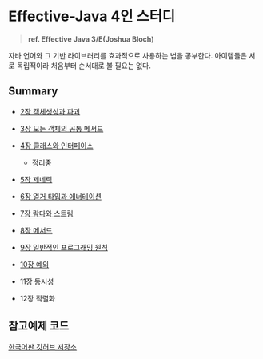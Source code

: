 # Effective-Java 4인 스터디

> **ref. Effective Java 3/E(Joshua Bloch)**

자바 언어와 그 기반 라이브러리를 효과적으로 사용하는 법을 공부한다. 아이템들은 서로 독립적이라 처음부터 순서대로 볼 필요는 없다.

## Summary

- [2장 객체생성과 파괴](/Summary/2장_객체생성과_파괴.md)

- [3장 모든 객체의 공통 메서드](/Summary/3장_모든_객체의_공통_메서드.md)
- [4장 클래스와 인터페이스](/Summary/4장_클래스와_인터페이스.md)
    - 정리중
- [5장 제네릭](/Summary/5장_제네릭.md)

- [6장 열거 타입과 애너테이션](/Summary/6장_열거_타입과_애너테이션.md)

- [7장 람다와 스트림](/Summary/7장_람다와_스트림.md)

- [8장 메서드](/Summary/8장_메서드.md)

- [9장 일반적인 프로그래밍 원칙](/Summary/9장_일반적인_프로그래밍_원칙.md)

- [10장 예외](/Summary/10장_예외.md)

- 11장 동시성

- 12장 직렬화

## 참고예제 코드

[한국어판 깃허브 저장소](https://git.io/fAm6s)

